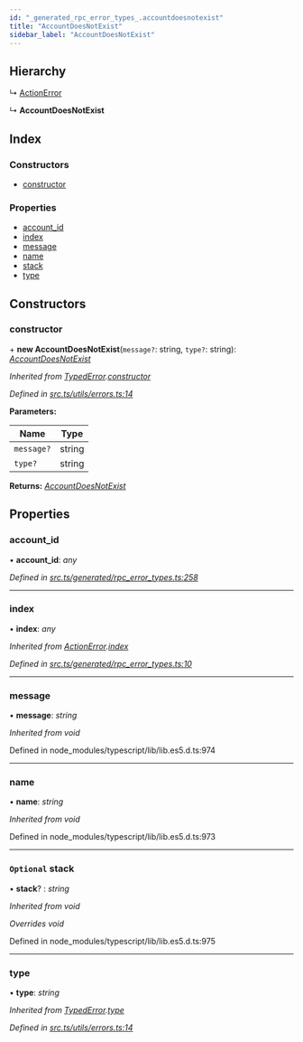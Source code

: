 ```yaml
---
id: "_generated_rpc_error_types_.accountdoesnotexist"
title: "AccountDoesNotExist"
sidebar_label: "AccountDoesNotExist"
---
```


## Hierarchy

  ↳ [ActionError](_generated_rpc_error_types_.actionerror.md)

  ↳ **AccountDoesNotExist**

## Index

### Constructors

* [constructor](_generated_rpc_error_types_.accountdoesnotexist.md#constructor)

### Properties

* [account_id](_generated_rpc_error_types_.accountdoesnotexist.md#account_id)
* [index](_generated_rpc_error_types_.accountdoesnotexist.md#index)
* [message](_generated_rpc_error_types_.accountdoesnotexist.md#message)
* [name](_generated_rpc_error_types_.accountdoesnotexist.md#name)
* [stack](_generated_rpc_error_types_.accountdoesnotexist.md#optional-stack)
* [type](_generated_rpc_error_types_.accountdoesnotexist.md#type)

## Constructors

###  constructor

\+ **new AccountDoesNotExist**(`message?`: string, `type?`: string): *[AccountDoesNotExist](_generated_rpc_error_types_.accountdoesnotexist.md)*

*Inherited from [TypedError](_utils_errors_.typederror.md).[constructor](_utils_errors_.typederror.md#constructor)*

*Defined in [src.ts/utils/errors.ts:14](https://github.com/nearprotocol/nearlib/blob/36a8ddc/src.ts/utils/errors.ts#L14)*

**Parameters:**

Name | Type |
------ | ------ |
`message?` | string |
`type?` | string |

**Returns:** *[AccountDoesNotExist](_generated_rpc_error_types_.accountdoesnotexist.md)*

## Properties

###  account_id

• **account_id**: *any*

*Defined in [src.ts/generated/rpc_error_types.ts:258](https://github.com/nearprotocol/nearlib/blob/36a8ddc/src.ts/generated/rpc_error_types.ts#L258)*

___

###  index

• **index**: *any*

*Inherited from [ActionError](_generated_rpc_error_types_.actionerror.md).[index](_generated_rpc_error_types_.actionerror.md#index)*

*Defined in [src.ts/generated/rpc_error_types.ts:10](https://github.com/nearprotocol/nearlib/blob/36a8ddc/src.ts/generated/rpc_error_types.ts#L10)*

___

###  message

• **message**: *string*

*Inherited from void*

Defined in node_modules/typescript/lib/lib.es5.d.ts:974

___

###  name

• **name**: *string*

*Inherited from void*

Defined in node_modules/typescript/lib/lib.es5.d.ts:973

___

### `Optional` stack

• **stack**? : *string*

*Inherited from void*

*Overrides void*

Defined in node_modules/typescript/lib/lib.es5.d.ts:975

___

###  type

• **type**: *string*

*Inherited from [TypedError](_utils_errors_.typederror.md).[type](_utils_errors_.typederror.md#type)*

*Defined in [src.ts/utils/errors.ts:14](https://github.com/nearprotocol/nearlib/blob/36a8ddc/src.ts/utils/errors.ts#L14)*
